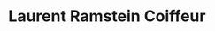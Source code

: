 ---
title: "Laurent Ramstein Coiffeur"
url: /kingersheim/laurent-ramstein-coiffeur/
shop: Friseur
---